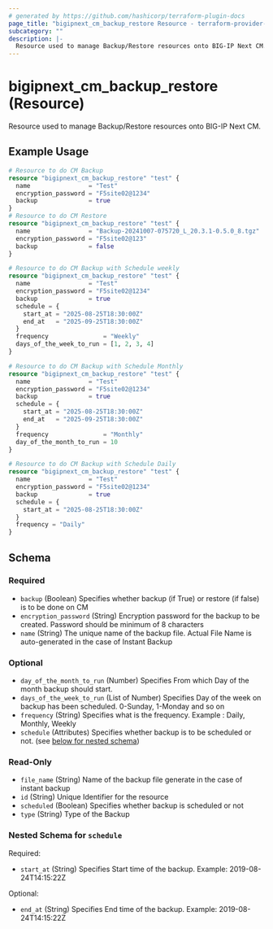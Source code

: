 ```yaml
---
# generated by https://github.com/hashicorp/terraform-plugin-docs
page_title: "bigipnext_cm_backup_restore Resource - terraform-provider-bigipnext"
subcategory: ""
description: |-
  Resource used to manage Backup/Restore resources onto BIG-IP Next CM.
---
```


# bigipnext_cm_backup_restore (Resource)

Resource used to manage Backup/Restore resources onto BIG-IP Next CM.

## Example Usage

```terraform
# Resource to do CM Backup
resource "bigipnext_cm_backup_restore" "test" {
  name                = "Test"
  encryption_password = "F5site02@1234"
  backup              = true
}
# Resource to do CM Restore
resource "bigipnext_cm_backup_restore" "test" {
  name                = "Backup-20241007-075720_L_20.3.1-0.5.0_8.tgz"
  encryption_password = "F5site02@123"
  backup              = false
}

# Resource to do CM Backup with Schedule weekly
resource "bigipnext_cm_backup_restore" "test" {
  name                = "Test"
  encryption_password = "F5site02@1234"
  backup              = true
  schedule = {
    start_at = "2025-08-25T18:30:00Z"
    end_at   = "2025-09-25T18:30:00Z"
  }
  frequency               = "Weekly"
  days_of_the_week_to_run = [1, 2, 3, 4]
}

# Resource to do CM Backup with Schedule Monthly
resource "bigipnext_cm_backup_restore" "test" {
  name                = "Test"
  encryption_password = "F5site02@1234"
  backup              = true
  schedule = {
    start_at = "2025-08-25T18:30:00Z"
    end_at   = "2025-09-25T18:30:00Z"
  }
  frequency               = "Monthly"
  day_of_the_month_to_run = 10
}

# Resource to do CM Backup with Schedule Daily
resource "bigipnext_cm_backup_restore" "test" {
  name                = "Test"
  encryption_password = "F5site02@1234"
  backup              = true
  schedule = {
    start_at = "2025-08-25T18:30:00Z"
  }
  frequency = "Daily"
}
```

<!-- schema generated by tfplugindocs -->
## Schema

### Required

- `backup` (Boolean) Specifies whether backup (if True) or restore (if false) is to be done on CM
- `encryption_password` (String) Encryption password for the backup to be created. Password should be minimum of 8 characters
- `name` (String) The unique name of the backup file. Actual File Name is auto-generated in the case of Instant Backup

### Optional

- `day_of_the_month_to_run` (Number) Specifies From which Day of the month backup should start.
- `days_of_the_week_to_run` (List of Number) Specifies Day of the week on backup has been scheduled. 0-Sunday, 1-Monday and so on
- `frequency` (String) Specifies what is the frequency. Example : Daily, Monthly, Weekly
- `schedule` (Attributes) Specifies whether backup is to be scheduled or not. (see [below for nested schema](#nestedatt--schedule))

### Read-Only

- `file_name` (String) Name of the backup file generate in the case of instant backup
- `id` (String) Unique Identifier for the resource
- `scheduled` (Boolean) Specifies whether backup is scheduled or not
- `type` (String) Type of the Backup

<a id="nestedatt--schedule"></a>
### Nested Schema for `schedule`

Required:

- `start_at` (String) Specifies Start time of the backup. Example: 2019-08-24T14:15:22Z

Optional:

- `end_at` (String) Specifies End time of the backup. Example: 2019-08-24T14:15:22Z
